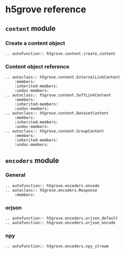 # h5grove reference

## `content` module

### Create a content object

```{eval-rst}
.. autofunction:: h5grove.content.create_content
```

### Content object reference

```{eval-rst}
.. autoclass:: h5grove.content.ExternalLinkContent
    :members:
    :inherited-members:
    :undoc-members:
.. autoclass:: h5grove.content.SoftLinkContent
    :members:
    :inherited-members:
    :undoc-members:
.. autoclass:: h5grove.content.DatasetContent
    :members:
    :inherited-members:
    :undoc-members:
.. autoclass:: h5grove.content.GroupContent
    :members:
    :inherited-members:
    :undoc-members:
```

## `encoders` module

### General

```{eval-rst}
.. autofunction:: h5grove.encoders.encode
.. autoclass:: h5grove.encoders.Response
    :members:
```

### orjson

```{eval-rst}
.. autofunction:: h5grove.encoders.orjson_default
.. autofunction:: h5grove.encoders.orjson_encode
```

### npy

```{eval-rst}
.. autofunction:: h5grove.encoders.npy_stream
```
